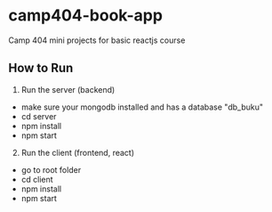 # camp404-book-app

Camp 404 mini projects for basic reactjs course

## How to Run

1. Run the server (backend)

- make sure your mongodb installed and has a database "db_buku"
- cd server
- npm install
- npm start

2. Run the client (frontend, react)

- go to root folder
- cd client
- npm install
- npm start
